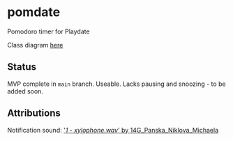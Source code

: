 # pomdate
Pomodoro timer for Playdate

Class diagram [here](http://www.plantuml.com/plantuml/uml/ZLRDSjqs3zthARZyFj_OYoxTz4uQ9zFU6Jlfr4uNxNGob0H9h2cIGuB-IUjtBqX8bAxgk5s9E229WmDGv9k0qcCSTULaSojx44xBnrOYY3yhqMWPWkYzT8DgmjcryueTOXS03oFD_z__awMCGXv5HuidLBOj3poCzYw3JvKm5a5urGyeR2Tup_DpNaUJvmr48xM6Li0T-4V2Eoz74DQ84SOQVA35XFRQrbABmCoq2lWjeNCyWLQqAiXQBpk7Ie1fCukAG4xnO_q7D5WzLLEAfwT_xMTmK2rCOugDWsr3LLLs0gGoulNhJcdOxvCofm6JUEVYlOaZcQX68alsJHhyzZj1JVGU36PWTbHYrmDU8sj7YaMJyMnO1-OAJ2JZgShoQUYIUZdy-VdihyHeMzKf22Apg4gYfRgPJgaiKo2JI5b3GcTI58O0MgUwHnv_nechQy_oC8Djz1ALDOHtsahCuAXCUBSub65OZJrPVVTmfbBNJ1tq8SMujj5mdoHeNij0lmLok_BGoHXURBzrrt6gN5UkyGATJ39ogKZYebPKIHnP1_IoGV7fy5x320O9pKc52siwrKSFBMLNMwiptWpGtB8hQHDDyxm6X3cPMe7WilUqWz8jUTOEwfsyo-S06XgyI5EAmZiZHo2Bc2hJPqt2TPu7xSH1VBUVAUue7nDKalKm2RiW7oEMuvk3i9MqlB6bJhyUJ0iFNvUV92_CZsIVU-y7RwER_oLCzFicnLyasncBrr_pDLdVdw7Pi7s94WTbEeNTWfw8InMmC7mR4QrviTQayayUGdXMPCUUBVEatgMiGR_8b8DlgIxm2RCkPDyfgIUgaNOihP2HWE1MXr7R-qirAbn1qRajHFJlVf4wmj9aTyTc3vZ2NWpIzB08CBi3u2TEZesysKj9SnARb6Tmc_0DF61j7wQSEsjmEbmqN6AcMMnu2EeBf31bwJPImRUTa8pI1pzQhxvG3AdNPpuusP3SQvLbc0_fvdGhuo9Itzpn7_MMYxguFX2FVxgqVBGHZsL-jIh5bNoW5aKmL9Jnlvy9JcuZnGoU47ObZUp15p4AGlTUe9Gr4CFzdlLH9g0qJUg6PQMOhy5qIP4dRLx0LDv0OFhcNnp3VEuv_UJc4KyWYl50WRPRhR6bFV-zxGfJbe7Nhy5zlY7MDqCBTUnxlZpvAS0Go-9kUt7lfNFW9s5s_0pXYCkXdPQmTc1enj7VHTkUwJOQfB-ShTRB-s8ehMD0Bn7Ufeiqh1OSPfSY3PUbpy5nT4oDqoXQp0mNV95373r5sZ9JuA22K27vnVJOqO-4IqxxbQWZYZ3Og5j2dRTr43KqDh_lWA2WKWif58ESdZ8yZ_H4TVI28ot3hJ9EUZcAFlqW3cO0hxW9lwdUWA7SzDy0)

## Status

MVP complete in `main` branch. Useable.
Lacks pausing and snoozing - to be added soon.

## Attributions

Notification sound: ['*1 - xylophone.wav*' by 14G_Panska_Niklova_Michaela](https://freesound.org/people/14G_Panska_Niklova_Michaela/sounds/422137/)